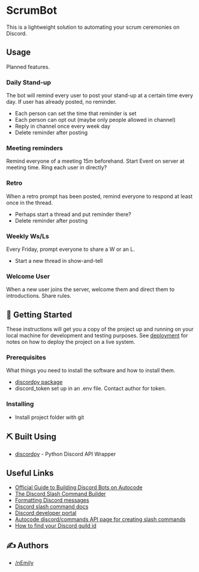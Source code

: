 <!-- <p align="center">
  <a href="" rel="noopener">
 <img width=200px height=200px src="https://i.imgur.com/FxL5qM0.jpg" alt="Bot logo"></a>
</p>

<h3 align="center">Project Title</h3>

<div align="center">

[![Status](https://img.shields.io/badge/status-active-success.svg)]()
[![Platform](https://img.shields.io/badge/platform-reddit-orange.svg)](https://www.reddit.com/user/Wordbook_Bot)
[![GitHub Issues](https://img.shields.io/github/issues/kylelobo/The-Documentation-Compendium.svg)](https://github.com/kylelobo/The-Documentation-Compendium/issues)
[![GitHub Pull Requests](https://img.shields.io/github/issues-pr/kylelobo/The-Documentation-Compendium.svg)](https://github.com/kylelobo/The-Documentation-Compendium/pulls)

</div> -->

# ScrumBot

This is a lightweight solution to automating your scrum ceremonies on Discord.

<!-- ## About <a name = "about"></a>

Write about 1-2 paragraphs describing the purpose of your bot. -->

<!-- ## 🎥 Demo / Working <a name = "demo"></a>

![Working](https://media.giphy.com/media/20NLMBm0BkUOwNljwv/giphy.gif) -->

<!-- ## How it works <a name = "working"></a>

The bot first extracts the word from the comment and then fetches word definitions, part of speech, example and source from the Oxford Dictionary API.

If the word does not exist in the Oxford Dictionary, the Oxford API then returns a 404 response upon which the bot then tries to fetch results form the Urban Dictionary API.

The bot uses the Pushshift API to fetch comments, PRAW module to reply to comments and Heroku as a server.

The entire bot is written in Python 3.6 -->

## Usage <a name = "usage"></a>

Planned features.

### Daily Stand-up

The bot will remind every user to post your stand-up at a certain time every day. If user has already posted, no reminder.

- Each person can set the time that reminder is set
- Each person can opt out (maybe only people allowed in channel)
- Reply in channel once every week day
- Delete reminder after posting

### Meeting reminders

Remind everyone of a meeting 15m beforehand. Start Event on server at meeting time. Ring each user in directly?

### Retro

When a retro prompt has been posted, remind everyone to respond at least once in the thread.

- Perhaps start a thread and put reminder there?
- Delete reminder after posting

### Weekly Ws/Ls

Every Friday, prompt everyone to share a W or an L.

- Start a new thread in show-and-tell

### Welcome User

When a new user joins the server, welcome them and direct them to introductions. Share rules.

<!-- <sup>Beep boop. I am a bot. If there are any issues, contact my [Master](https://www.reddit.com/message/compose/?to=PositivePlayer1&subject=/u/Wordbook_Bot)</sup>

<sup>Want to make a similar reddit bot? Check out: [GitHub](https://github.com/kylelobo/Reddit-Bot)</sup> -->

## 🏁 Getting Started <a name = "getting_started"></a>

These instructions will get you a copy of the project up and running on your local machine for development and testing purposes. See [deployment](#deployment) for notes on how to deploy the project on a live system.

### Prerequisites

What things you need to install the software and how to install them.

- [discordpy package](https://discordpy.readthedocs.io/en/stable/intro.html)
- discord_token set up in an .env file. Contact author for token.

### Installing

- Install project folder with git

<!-- ## 🚀 Deploying your own bot <a name = "deployment"></a>

To see an example project on how to deploy your bot, please see my own configuration:

- **Heroku**: https://github.com/kylelobo/Reddit-Bot#deploying_the_bot

## Bot Mention Handler

You can find the bot mention handler under 
`functions/events/discord/bot_mention.js`. After creating and naming your bot, then linking
it to Autocode, you can tag it as shown below to see a message like the one below:

<img src="./readme/gallery/1-bot-mention.png" style="max-width: 60%">

## Message Create Handler

The message create handler will echo messages that start with "hey"
as a reply to the original message. You can find it under 
`functions/events/discord/message/create/prefix/hey.js`. It contains a link where you can
edit your project in the Autocode editor:

<img src="./readme/gallery/7-message-reply.png" style="max-width: 60%">

The handler responds to the default Discord `message.create.prefix` event,
which automatically filters events that start with the word `hey` based on
the configuration of the webhook handler inside the Autocode editor.
 -->

## ⛏️ Built Using <a name = "built_using"></a>

- [discordpy](https://discordpy.readthedocs.io/en/stable/intro.html) - Python Discord API Wrapper
<!-- - [Heroku](https://www.heroku.com/) - SaaS hosting platform -->

## Useful Links

- [Official Guide to Building Discord Bots on Autocode](https://autocode.com/guides/how-to-build-a-discord-bot/)
- [The Discord Slash Command Builder](https://autocode.com/discord-command-builder/)
- [Formatting Discord messages](https://discord.com/developers/docs/reference#message-formatting)
- [Discord slash command docs](https://discord.com/developers/docs/interactions/slash-commands)
- [Discord developer portal](https://discord.com/developers/applications)
- [Autocode discord/commands API page for creating slash commands](https://autocode.com/lib/discord/commands/)
- [How to find your Discord guild id](https://support.discord.com/hc/en-us/articles/206346498-Where-can-I-find-my-User-Server-Message-ID-)

## ✍️ Authors <a name = "authors"></a>

- [/nEmily](https://github.com/nEmily)
